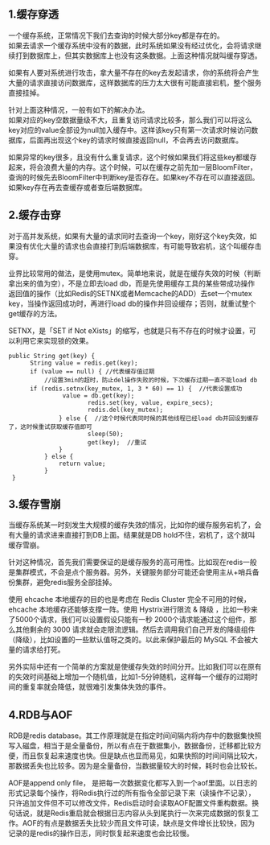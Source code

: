 ## 1.缓存穿透

一个缓存系统，正常情况下我们去查询的时候大部分key都是存在的。  
如果去请求一个缓存系统中没有的数据，此时系统如果没有经过优化，会将请求继续打到数据库上，但其实数据库上也没有这条数据。上面这种情况就叫缓存穿透。  

如果有人要对系统进行攻击，拿大量不存在的key去发起请求，你的系统将会产生大量的请求直接访问数据库，这样数据库的压力太大很有可能直接宕机，整个服务直接挂掉。  


针对上面这种情况，一般有如下的解决办法。  
如果对应的key空数据量级不大，且重复访问请求比较多，那么我们可以将这么key对应的value全部设为null加入缓存中。这样该key只有第一次请求时候访问数据库，后面再出现这个key的请求时候直接返回null，不会再去访问数据库。  

如果异常的key很多，且没有什么重复请求，这个时候如果我们将这些key都缓存起来，将会浪费大量的内存。这个时候，可以在缓存之前先加一层BloomFilter，查询的时候先去BloomFilter中判断key是否存在。如果key不存在可以直接返回。如果key存在再去查缓存或者查后端数据库。    

## 2.缓存击穿
对于高并发系统，如果有大量的请求同时去查询一个key，刚好这个key失效，如果没有优化大量的请求也会直接打到后端数据库，有可能导致宕机，这个叫缓存击穿。  

业界比较常用的做法，是使用mutex。简单地来说，就是在缓存失效的时候（判断拿出来的值为空），不是立即去load db，而是先使用缓存工具的某些带成功操作返回值的操作（比如Redis的SETNX或者Memcache的ADD）去set一个mutex key，当操作返回成功时，再进行load db的操作并回设缓存；否则，就重试整个get缓存的方法。  

SETNX，是「SET if Not eXists」的缩写，也就是只有不存在的时候才设置，可以利用它来实现锁的效果。  

```
public String get(key) {
      String value = redis.get(key);
      if (value == null) { //代表缓存值过期
          //设置3min的超时，防止del操作失败的时候，下次缓存过期一直不能load db
      if (redis.setnx(key_mutex, 1, 3 * 60) == 1) {  //代表设置成功
               value = db.get(key);
                      redis.set(key, value, expire_secs);
                      redis.del(key_mutex);
              } else {  //这个时候代表同时候的其他线程已经load db并回设到缓存了，这时候重试获取缓存值即可
                      sleep(50);
                      get(key);  //重试
              }
          } else {
              return value;      
          }
 }
```  

## 3.缓存雪崩
当缓存系统某一时刻发生大规模的缓存失效的情况，比如你的缓存服务宕机了，会有大量的请求进来直接打到DB上面。结果就是DB hold不住，宕机了，这个就叫缓存雪崩。  

针对这种情况，首先我们需要保证的是缓存服务的高可用性。比如现在redis一般是集群模式，不会是点个服务器。另外，关键服务部分可能还会使用主从+哨兵备份集群，避免redis服务全部挂掉。  

使用 ehcache 本地缓存的目的也是考虑在 Redis Cluster 完全不可用的时候，ehcache 本地缓存还能够支撑一阵。使用 Hystrix进行限流 & 降级 ，比如一秒来了5000个请求，我们可以设置假设只能有一秒 2000个请求能通过这个组件，那么其他剩余的 3000 请求就会走限流逻辑。然后去调用我们自己开发的降级组件（降级），比如设置的一些默认值呀之类的。以此来保护最后的 MySQL 不会被大量的请求给打死。  

另外实际中还有一个简单的方案就是使缓存失效的时间分开。比如我们可以在原有的失效时间基础上增加一个随机值，比如1-5分钟随机，这样每一个缓存的过期时间的重复率就会降低，就很难引发集体失效的事件。  

## 4.RDB与AOF
RDB是redis database。其工作原理就是在指定时间间隔内将内存中的数据集快照写入磁盘，相当于是全量备份，所以有点在于数据集小，数据备份，迁移都比较方便，而且恢复起来速度也快。但是缺点也显而易见，如果快照的时间间隔比较大，那数据丢失也比较多。因为是全量备份，当数据量较大的时候，耗时也会比较长。  

AOF是append only file， 是把每一次数据变化都写入到一个aof里面。以日志的形式记录每个操作，将Redis执行过的所有指令全部记录下来（读操作不记录），只许追加文件但不可以修改文件，Redis启动时会读取AOF配置文件重构数据。换句话说，就是Redis重启就会根据日志内容从头到尾执行一次来完成数据的恢复工作。AOF的有点是数据丢失比较少而且文件可读，缺点是文件增长比较快，因为记录的是redis的操作日志，同时恢复起来速度也会比较慢。